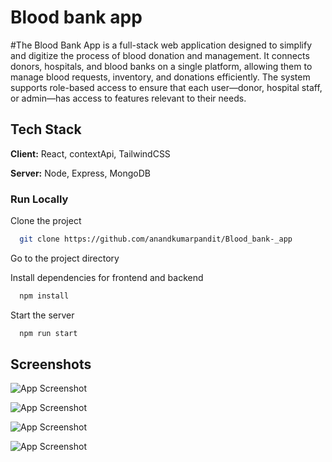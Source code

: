 # Blood bank app

#The Blood Bank App is a full-stack web application designed to simplify and digitize the process of blood donation and management. It connects donors, hospitals, and blood banks on a single platform, allowing them to manage blood requests, inventory, and donations efficiently. The system supports role-based access to ensure that each user—donor, hospital staff, or admin—has access to features relevant to their needs.


## Tech Stack

**Client:** React, contextApi, TailwindCSS

**Server:** Node, Express, MongoDB


### Run Locally

Clone the project

```bash
  git clone https://github.com/anandkumarpandit/Blood_bank-_app
```

Go to the project directory


Install dependencies for frontend and backend

```bash
  npm install
```

Start the server

```bash
  npm run start
```





## Screenshots

![App Screenshot](https://res.cloudinary.com/dbzjoc5rr/image/upload/v1741371078/ptvicsi9wvcga4k1el3h.png)


![App Screenshot](https://res.cloudinary.com/dbzjoc5rr/image/upload/v1741371130/gs0uritbil9wxjvbk3jc.png)

![App Screenshot](https://res.cloudinary.com/dbzjoc5rr/image/upload/v1741371280/ryjus22ezlny4liswsnx.png)

![App Screenshot](https://res.cloudinary.com/dbzjoc5rr/image/upload/v1741371445/yl10s6m7ag6qfa2s3jqz.png)

